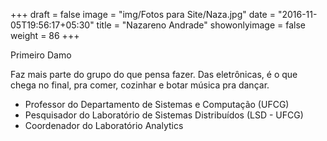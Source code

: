+++
draft = false
image = "img/Fotos para Site/Naza.jpg"
date = "2016-11-05T19:56:17+05:30"
title = "Nazareno Andrade"
showonlyimage = false
weight = 86
+++

Primeiro Damo
<!--more-->

Faz mais parte do grupo do que pensa fazer. Das eletrônicas, é o que chega no final, pra comer, cozinhar e botar música pra dançar.

* Professor do Departamento de Sistemas e Computação (UFCG)
* Pesquisador do Laboratório de Sistemas Distribuídos (LSD - UFCG)
* Coordenador do Laboratório Analytics
